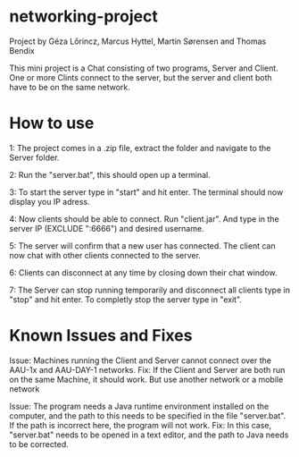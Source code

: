 # networking-project
Project by Géza Lőrincz, Marcus Hyttel, Martin Sørensen and Thomas Bendix

This mini project is a Chat consisting of two programs, Server and Client. 
One or more Clints connect to the server, but the server and client both have to be on the same network.

# How to use
1: The project comes in a .zip file, extract the folder and navigate to the Server folder.

2: Run the "server.bat", this should open up a terminal.

3: To start the server type in "start" and hit enter. The terminal should now display you IP adress.

4: Now clients should be able to connect. Run "client.jar". And type in the server IP (EXCLUDE ":6666") and desired username.

5: The server will confirm that a new user has connected. The client can now chat with other clients connected to the server.

6: Clients can disconnect at any time by closing down their chat window. 

7: The Server can stop running temporarily and disconnect all clients type in "stop" and hit enter. To completly stop the server type in "exit".

# Known Issues and Fixes
Issue: Machines running the Client and Server cannot connect over the AAU-1x and AAU-DAY-1 networks.
Fix: If the Client and Server are both run on the same Machine, it should work. But use another network or a mobile network

Issue: The program needs a Java runtime environment installed on the computer, and the path to this needs to be specified in the file "server.bat". If the path is incorrect here, the program will not work.
Fix: In this case, "server.bat" needs to be opened in a text editor, and the path to Java needs to be corrected.
